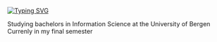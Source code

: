 
<!-- Github typing effect: https://github.com/denvercoder1/readme-typing-svg -->
[![Typing SVG](https://readme-typing-svg.demolab.com?font=Pixelify+Sans&size=30&duration=3500&pause=600&color=B298FF&center=true&vCenter=true&random=false&width=1200&height=140&lines=Hey+there;I+am++Shrutha!;and+this+is+my+Github+(PRO)file)](https://git.io/typing-svg)

















Studying bachelors in Information Science at the University of Bergen </br>
Currenly in my final semester </br>



